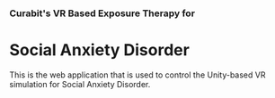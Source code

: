 ### Curabit's VR Based Exposure Therapy for
# Social Anxiety Disorder

This is the web application that is used to control the Unity-based VR simulation for Social Anxiety Disorder.